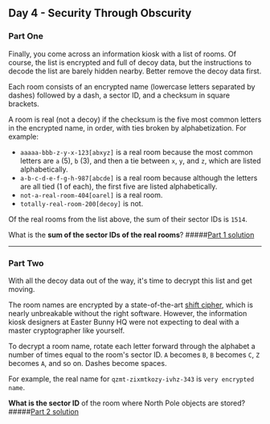 ## Day 4 - Security Through Obscurity
### Part One

Finally, you come across an information kiosk with a list of rooms. Of course, the list is
encrypted and full of decoy data, but the instructions to decode the list are barely hidden
nearby. Better remove the decoy data first.

Each room consists of an encrypted name (lowercase letters separated by dashes) followed by a dash,
a sector ID, and a checksum in square brackets.

A room is real (not a decoy) if the checksum is the five most common letters in the encrypted name,
in order, with ties broken by alphabetization. For example:

 * `aaaaa-bbb-z-y-x-123[abxyz]` is a real room because the most common letters are `a` (5),
    `b` (3), and then a tie between `x`, `y`, and `z`, which are listed alphabetically.
 * `a-b-c-d-e-f-g-h-987[abcde]` is a real room because although the letters are all tied
    (1 of each), the first five are listed alphabetically.
 * `not-a-real-room-404[oarel]` is a real room.
 * `totally-real-room-200[decoy]` is not.
 
Of the real rooms from the list above, the sum of their sector IDs is `1514`.

What is the **sum of the sector IDs of the real rooms**?
#####[Part 1 solution][1]

---

### Part Two

With all the decoy data out of the way, it's time to decrypt this list and get moving.

The room names are encrypted by a state-of-the-art [shift cipher][2], which is nearly unbreakable
without the right software. However, the information kiosk designers at Easter Bunny HQ were
not expecting to deal with a master cryptographer like yourself.

To decrypt a room name, rotate each letter forward through the alphabet a number of times equal
to the room's sector ID. `A` becomes `B`, `B` becomes `C`, `Z` becomes `A`, and so on. Dashes
become spaces.

For example, the real name for `qzmt-zixmtkozy-ivhz-343` is `very encrypted name`.

**What is the sector ID** of the room where North Pole objects are stored?
#####[Part 2 solution][3]


[1]: part_1.py
[2]: https://en.wikipedia.org/wiki/Caesar_cipher
[3]: part_2.py
